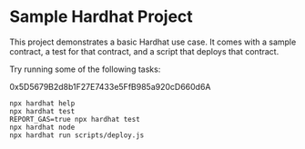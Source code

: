 # Sample Hardhat Project

This project demonstrates a basic Hardhat use case. It comes with a sample contract, a test for that contract, and a script that deploys that contract.

Try running some of the following tasks:

0x5D5679B2d8b1F27E7433e5FfB985a920cD660d6A

```shell
npx hardhat help
npx hardhat test
REPORT_GAS=true npx hardhat test
npx hardhat node
npx hardhat run scripts/deploy.js
```
